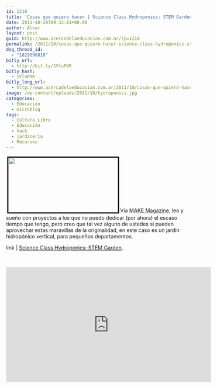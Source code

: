 ```yaml
---
id: 1210
title: 'Cosas que quiero hacer | Science Class Hydroponics: STEM Garden'
date: 2011-10-20T09:33:01+00:00
author: Alvar
layout: post
guid: http://www.acercadelaeducacion.com.ar/?p=1210
permalink: /2011/10/cosas-que-quiero-hacer-science-class-hydroponics-stem-garden/
dsq_thread_id:
  - "1829690818"
bitly_url:
  - http://bit.ly/1VluPKR
bitly_hash:
  - 1VluPKR
bitly_long_url:
  - http://www.acercadelaeducacion.com.ar/2011/10/cosas-que-quiero-hacer-science-class-hydroponics-stem-garden/
image: /wp-content/uploads/2011/10/hydroponics.jpg
categories:
  - Educación
  - microblog
tags:
  - Cultura Libre
  - Educación
  - hack
  - jardinería
  - Recursos
---
```

<img class="alignleft size-medium wp-image-1211" style="border-width: 3px; border-color: black; border-style: solid; margin: 3px;" src="http://www.acercadelaeducacion.com.ar/wp-content/uploads/2011/10/hydroponics-300x150.jpg" alt="" width="300" height="150" />Vía <a title="Página de la revista" href="http://makezine.com">MAKE Magazine</a>, leo y sueño con proyectos a los que no puedo dedicar (por ahora) el escaso tiempo que tengo, pero creo que tal vez alguno de ustedes si pueden aprovechar estas maravillas de la originalidad, en este caso es un jardín hidropónico vertical, para pequeños departamentos.

link | <a href="http://feedproxy.google.com/~r/makezineonline/~3/n1kf4Hiyn6E/science-class-hydroponics-stem-garden.html">Science Class Hydroponics: STEM Garden</a>.

&nbsp;

<iframe src="http://www.youtube.com/embed/pJ9qe01RN60" frameborder="0" width="560" height="315"></iframe>